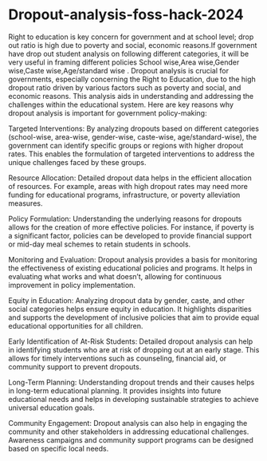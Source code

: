 # Dropout-analysis-foss-hack-2024
Right to education is key concern for government and at school level; drop out ratio is high due to poverty and social, economic reasons.If government have drop out student analysis on following different categories, it will be very useful in framing different policies School wise,Area wise,Gender wise,Caste wise,Age/standard wise . 
Dropout analysis is crucial for governments, especially concerning the Right to Education, due to the high dropout ratio driven by various factors such as poverty and social, and economic reasons. This analysis aids in understanding and addressing the challenges within the educational system. Here are key reasons why dropout analysis is important for government policy-making:

Targeted Interventions: By analyzing dropouts based on different categories (school-wise, area-wise, gender-wise, caste-wise, age/standard-wise), the government can identify specific groups or regions with higher dropout rates. This enables the formulation of targeted interventions to address the unique challenges faced by these groups.

Resource Allocation: Detailed dropout data helps in the efficient allocation of resources. For example, areas with high dropout rates may need more funding for educational programs, infrastructure, or poverty alleviation measures.

Policy Formulation: Understanding the underlying reasons for dropouts allows for the creation of more effective policies. For instance, if poverty is a significant factor, policies can be developed to provide financial support or mid-day meal schemes to retain students in schools.

Monitoring and Evaluation: Dropout analysis provides a basis for monitoring the effectiveness of existing educational policies and programs. It helps in evaluating what works and what doesn’t, allowing for continuous improvement in policy implementation.

Equity in Education: Analyzing dropout data by gender, caste, and other social categories helps ensure equity in education. It highlights disparities and supports the development of inclusive policies that aim to provide equal educational opportunities for all children.

Early Identification of At-Risk Students: Detailed dropout analysis can help in identifying students who are at risk of dropping out at an early stage. This allows for timely interventions such as counseling, financial aid, or community support to prevent dropouts.

Long-Term Planning: Understanding dropout trends and their causes helps in long-term educational planning. It provides insights into future educational needs and helps in developing sustainable strategies to achieve universal education goals.

Community Engagement: Dropout analysis can also help in engaging the community and other stakeholders in addressing educational challenges. Awareness campaigns and community support programs can be designed based on specific local needs.
